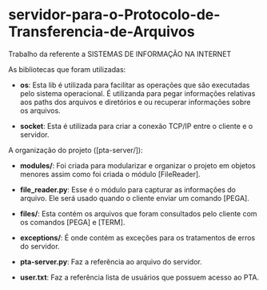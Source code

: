 # servidor-para-o-Protocolo-de-Transferencia-de-Arquivos
Trabalho da referente a SISTEMAS DE INFORMAÇÃO NA INTERNET

As bibliotecas que foram utilizadas:

- **os**: Esta lib é utilizada para facilitar as operações que são executadas pelo sistema operacional. É utilizanda para pegar informações relativas aos paths dos arquivos e 
diretórios e ou recuperar informações sobre os arquivos.

- **socket**: Esta é utilizada para criar a conexão TCP/IP entre o cliente e o servidor.

A organização do projeto ([pta-server/]):
- **modules/**: Foi criada para modularizar e organizar o projeto em objetos menores assim como foi criada o módulo [FileReader].

- **file_reader.py**: Esse é o módulo para capturar as informações do arquivo. Ele será usado quando o cliente enviar um comando [PEGA].

- **files/**: Esta contém os arquivos que foram consultados pelo cliente com os comandos [PEGA] e [TERM].

- **exceptions/**: É onde contém as exceções para os tratamentos de erros do servidor.

- **pta-server.py**: Faz a referência ao arquivo do servidor.

- **user.txt**: Faz a referência lista de usuários que possuem acesso ao PTA.

